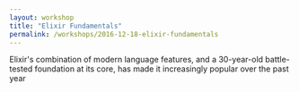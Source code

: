 ```yaml
---
layout: workshop
title: "Elixir Fundamentals"
permalink: /workshops/2016-12-18-elixir-fundamentals
---
```

Elixir's combination of modern language features, and a 30-year-old battle-tested foundation at its core, has made it increasingly popular over the past year
